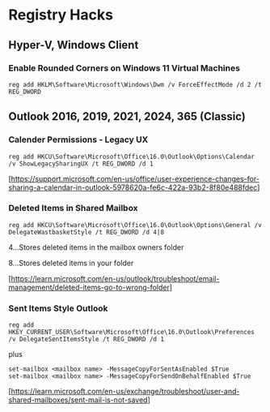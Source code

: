 # Registry Hacks

## Hyper-V, Windows Client
### Enable Rounded Corners on Windows 11 Virtual Machines

```
reg add HKLM\Software\Microsoft\Windows\Dwm /v ForceEffectMode /d 2 /t REG_DWORD
```

## Outlook 2016, 2019, 2021, 2024, 365 (Classic)

### Calender Permissions - Legacy UX

```
reg add HKCU\Software\Microsoft\Office\16.0\Outlook\Options\Calendar /v ShowLegacySharingUX /t REG_DWORD /d 1
```
[https://support.microsoft.com/en-us/office/user-experience-changes-for-sharing-a-calendar-in-outlook-5978620a-fe6c-422a-93b2-8f80e488fdec]

### Deleted Items in Shared Mailbox

```
reg add HKCU\Software\Microsoft\Office\16.0\Outlook\Options\General /v DelegateWastbasketStyle /t REG_DWORD /d 4|8
```
4...Stores deleted items in the mailbox owners folder

8...Stores deleted items in your folder

[https://learn.microsoft.com/en-us/outlook/troubleshoot/email-management/deleted-items-go-to-wrong-folder]

### Sent Items Style Outlook

```
reg add HKEY_CURRENT_USER\Software\Microsoft\Office\16.0\Outlook\Preferences /v DelegateSentItemsStyle /t REG_DWORD /d 1
```
plus
```
set-mailbox <mailbox name> -MessageCopyForSentAsEnabled $True
set-mailbox <mailbox name> -MessageCopyForSendOnBehalfEnabled $True
```

[https://learn.microsoft.com/en-us/exchange/troubleshoot/user-and-shared-mailboxes/sent-mail-is-not-saved]
